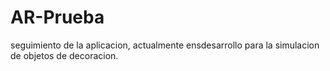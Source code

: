 # AR-Prueba
seguimiento de la aplicacion, actualmente ensdesarrollo para la simulacion de objetos de decoracion.
